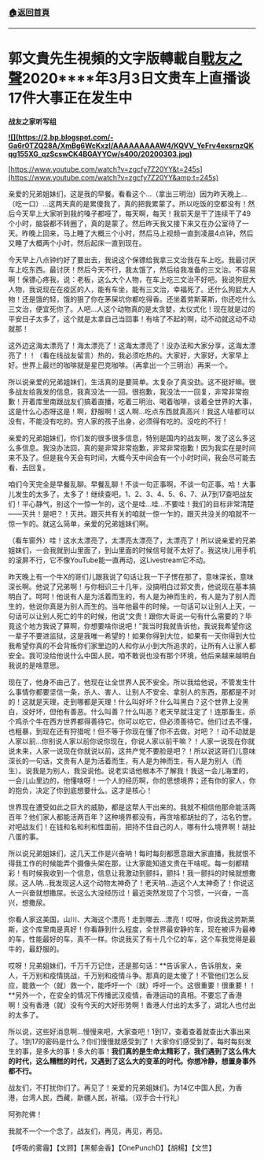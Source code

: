 ###  [:house:返回首頁](https://github.com/ourhimalayas/txt)
---

# 郭文貴先生視頻的文字版轉載自[戰友之聲](http://littleantvoice.blogspot.com)**2020****年3月3日文贵车上直播谈17件大事正在发生中**

**战友之家听写组**

**[!\[\](https://2.bp.blogspot.com/-Ga6r0TZQ28A/XmBg6WcKxzI/AAAAAAAAAW4/KQVV_YeFrv4exsrnzQKqg155XG_qzScswCK4BGAYYCw/s400/20200303.jpg)](http://2.bp.blogspot.com/-Ga6r0TZQ28A/XmBg6WcKxzI/AAAAAAAAAW4/KQVV_YeFrv4exsrnzQKqg155XG_qzScswCK4BGAYYCw/s1600/20200303.jpg)**

[https://www.youtube.com/watch?v=zgcfy7Z20YY&t=245s](https://www.youtube.com/watch?v=zgcfy7Z20YY&amp;t=245s)

亲爱的兄弟姐妹们，这是我的早餐。看看这个…（拿出三明治）因为昨天晚上…（吃一口）…这两天真的是累傻我了，真的把我累蒙了。所以吃饭的空都没有！然后今天早上大家听到我的嗓子都哑了，每天啊，每天！我前天是干了连续干了49个小时，脑袋都不转圈了，真的是蒙了。然后昨天我又接下来又在办公室待了一天。昨晚上回来，马上睡了大概三个小时，然后马上视频一直到凌晨4点钟，然后又睡了大概两个小时，然后起床一直到现在。

今天早上八点钟约好了要出去，我说这个保镖给我拿三文治我在车上吃。我最讨厌车上吃东西。最讨厌！然后今天不行，我太饿了，然后给我准备的三文治。不容易啊！保镖心疼我，说：老板，这么大个人物，在车上吃三文治不好吧。我说狗屁大人物，我说现在在疫区的人，能有车坐，能有三文治，幸福死了。还什么狗屁大人物！还是饿的轻，饿的狠了你在茅屎坑你都吃得香。还坐着劳斯莱斯，你还吃什么三文治，便宜死你了。人吧…人这个动物真的是太贪婪，太仪式化！现在就是过的平安日子太多了，这个就是太拿自己当回事！有啥了不起的啊，动不动就这动不动就那！

这外边这海太漂亮了！海太漂亮了！这海太漂亮了！没办法和大家分享，这海太漂亮了！！（看在线战友留言）热的，我必须吃热的。大家好，大家好，大家早上好。世界上最烂的咖啡就是星巴克咖啡。（再拿出一个三明治）再来一个。

所以说亲爱的兄弟姐妹们，生活真的是要简单。太复杂了真没劲。这不挺好嘛。很多战友给我发的信息，我真没法一一回。很抱歉，我没法一一回复，非常非常抱歉！开着库里南跟战友们搞着直播，吃着三明治、喝着咖啡，谈着全世界的大事，这是什么心态呀这是！啊，舒服啊！这人啊…吃点东西就真高兴！我这人啥都可以没有，不能没有吃的。穷人家的孩子出身，必须得有吃的。没吃的不行！

亲爱的兄弟姐妹们，你们发的很多很多信息，特别是国内的战友啊，发了这么多这么多信息。我没办法回，真的是非常非常抱歉，非常非常抱歉！因为我实在是时间来不及了。但是我今天会有时间，大概今天中间会有一个小时时间，我会尽可能去看、去回复。

咱们今天完全是早餐乱聊。早餐乱聊！不谈一句正事啊，不谈一句正事。哈！大事儿发生的太多了，太多了！继续查吧，1、2、3、4、5、6、7、从7到17查吧战友们！平心静气，别这个一惊一乍的，这个是哇…哇…不要哇！我们的目标非常清楚——灭共！是吧？！灭共。跟灭共有关的咱就一惊一乍的，跟灭共没关的咱就不一惊一乍的。就这么简单，亲爱的兄弟姐妹们啊。

（看车窗外）哇！这水太漂亮了，太漂亮太漂亮了，太漂亮了！所以说亲爱的兄弟姐妹们，一会我就到山里面了，到山里面的时候信号就不太好了。我这块儿用手机的滚屏不行，它不像YouTube能一直再动，这Livestream它不动。

昨天晚上有一个牛X的哥们儿跟我说了句话让我一下子愣在那了，意味深长，意味深长啊。他说了兄弟啊！与你相识三十几年，没搞明白过郭文贵，他说现在基本搞明白了。呵呵！他说有人是为活着而生的，有人是为神而生的，有人是为了别人而生的，他说你真是为别人而生的。当年他最牛的时候，一句话可以让别人上天，一句话可以让别人死亡的牛的时候，他说“文贵！跟你大哥说一句有什么需要的？毕竟这个地方我说了算啊，你想要啥你说吧！”我当时我就告诉他，我说我希望你这一辈子不要进监狱，这是我唯一希望的！如果你得到大位，如果有一天你得到大位我希望你真的不会背叛你们家里边的人和你从小到大所追求的，让所有人让家人都安全。我可没给他说什么中国人民，咱不敢说也没有那个环境，他后来越来越明白我说的是啥意思。

现在了，他身不由己了，他现在让全世界人民不安全。所以我给他说，不管发生什么事情你都要坚信一条，杀人、害人、让别人不安全、拿别人的东西，那都是不对的！这就是天理，走到哪都是天理！什么叫好坏？什么叫黑白？这个世界上没黑白，没好坏，但他有善恶。什么叫善？什么叫恶？老天早就注定了！连那畜生，杀个鸡杀个牛在西方世界都得善待它。你可以吃它，但必须善待它。他们过去不懂，也粗暴，到现在还有狩猎呢！但不等于你现在懂了你不去做，对吧？！动不动就是人家以前…你别说人家以前你说你现在，你说人家以前干嘛？！人家一说现在你就说未来，人家一说现在你就说以前，这共产党不要脸是吧？！所以说这哥们儿意味深长的一句话，文贵有人是为活着而生，有人是为神而生，有人是为别人（而生）。说我是为别人，我没说他。说老实话他根本不了解我！我这一会儿海里的，一会儿山里边的，他懂啥呀！一个人的经历啊，你的思想境界；还有你的家人，你的抱负，决定了你到底想要什么。这才是核心！

世界现在遭受如此之巨大的威胁，都是这帮人干出来的。我就不相信他那命能活两百年？他们家人都能活两百年？这种境界都没有，再贪啥都胡扯的了，沽名钓誉。对吧战友们！在钱和名和利和性面前，把持不住自己的人，哪有什么境界啊！胡扯八蛋的事。

所以说兄弟姐妹们，这几天工作是兴奋呐！每时每刻都愿意跟大家直播，我就恨不得我工作的时候能弄个摄像头架在那，让大家能知道文贵在干啥呢。每一刻都精彩！有时候我收到一个信息，信息让我激动到颤抖，颤抖！我一颤抖的时候就想撒尿。这人呐…我发现这人这个动物太神奇了！老天呐…造这个人太神奇了！你说这人一兴奋就想撒尿。长这么大没经历过！最近突然发现了个习惯，一兴奋，一高兴，想撒尿。

你看人家这美国，山川、大海这个漂亮！走到哪去…漂亮！哎呀，你说我这劳斯莱斯，这个库里南是真好！你看静到什么程度，全世界最安静的车，现在被评为最棒的车，性能最好的车，真不一样。你说我买了有十几个亿的车，这个车我觉得是最牛的，最舒服的。

哎呀！兄弟姐妹们，千万千万记住，还是那句话：**告诉家人，告诉朋友，亲人，千万别和疫情挑战，千万别和疫情斗争。那真的是太傻了！不管他们怎么反应，能救一个（就）救一个，能呼吁一个（就）呼吁一个。这很重要！很重要！！**另外一个，在安全的情况下传播武汉疫情，香港运动的真相。不要忘了香港啊！没有香港（就）没有今天的大好形势啊！香港人付出的太多了，湖北人也付出的太多了。

所以说，这些好消息啊…慢慢来吧，大家查吧！1到17，查着查着就查出大事出来了。1到17的密码是什么？你们慢慢就感受到了！大家你们感受到了，每时每刻发生的事，是多大的事！多大的事！**我们真的是生命太精彩了，我们遇到了这么伟大的时代，这么糟糕的时代，又遇到了这么大的变革的时代。你想冷静，想置身事外都不行。**

战友们，不打扰你们了。再见了！亲爱的兄弟姐妹们。为14亿中国人民，为香港，台湾人民，西藏，新疆人民，祈福。（双手合十行礼）

阿弥陀佛！

我就不一个一个念了，战友们，再见，再见，再见。

【呼吸的雾霾】【文顾】【黑郁金香】【OnePunchD】【胡楊】【文竺】